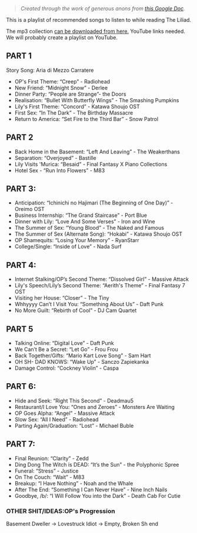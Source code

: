 > _Created through the work of generous anons from [this Google Doc](https://docs.google.com/document/d/1kZDHJIDoqwy1FHge_L7k2xsHnTLpiVODBwRsYnyI4wA/edit#heading=h.vsw3h3dckse1)._

This is a playlist of recommended songs to listen to while reading The Liliad.

The mp3 collection [can be downloaded from here.](https://drive.google.com/file/d/0B5HBpeA6UUoScHFIQzA2VGs1Smc/edit) YouTube links needed. We will probably create a playlist on YouTube.

## PART 1

Story Song: Aria di Mezzo Carratere

* OP's First Theme: “Creep” - Radiohead
* New Friend: “Midnight Snow” - Derlee
* Dinner Party: “People are Strange”- the Doors
* Realisation: “Bullet With Butterfly Wings” - The Smashing Pumpkins
* Lily's First Theme: “Concord” - Katawa Shoujo OST
* First Sex: “In The Dark” - The Birthday Massacre
* Return to America: “Set Fire to the Third Bar” - Snow Patrol

## PART 2

* Back Home in the Basement: “Left And Leaving” - The Weakerthans
* Separation: “Overjoyed” - Bastille
* Lily Visits 'Murica: “Besaid” - Final Fantasy X Piano Collections
* Hotel Sex - “Run Into Flowers” - M83

## PART 3:

* Anticipation: “Ichinichi no Hajimari (The Beginning of One Day)” - Oreimo OST
* Business Internship: “The Grand Staircase” - Port Blue
* Dinner with Lily: “Love And Some Verses” - Iron and Wine
* The Summer of Sex: “Young Blood” - The Naked and Famous
* The Summer of Sex (Alternate Song): “Hokabi” - Katawa Shoujo OST
* OP Shamequits: “Losing Your Memory” - RyanStarr
* College/Single: “Inside of Love” - Nada Surf 

## PART 4:

* Internet Stalking/OP’s Second Theme: “Dissolved Girl” - Massive Attack
* Lily's Speech/Lily’s Second Theme: “Aerith's Theme” - Final Fantasy 7 OST
* Visiting her House:  “Closer” - The Tiny
* Whhyyyy Can’t I Visit You: “Something About Us” - Daft Punk
* No More Guilt: “Rebirth of Cool” - DJ Cam Quartet

## PART 5

* Talking Online: “Digital Love” - Daft Punk
* We Can’t Be a Secret: “Let Go” - Frou Frou
* Back Together/Gifts: “Mario Kart Love Song” - Sam Hart
* OH SH- DAD KNOWS: “Wake Up” - Sanczo Zapiekanka 
* Damage Control: “Cockney Violin” - Caspa

## PART 6:

* Hide and Seek: “Right This Second” - Deadmau5 
* Restaurant/I Love You: “Ones and Zeroes” - Monsters Are Waiting
* OP Goes Alpha: “Angel” - Massive Attack 
* Slow Sex: “All I Need” - Radiohead
* Parting Again/Graduation: “Lost” - Michael Buble

## PART 7:
* Final Reunion: “Clarity” - Zedd
* Ding Dong The Witch is DEAD: “It’s the Sun” - the Polyphonic Spree
* Funeral: “Stress” - Justice 
* On The Couch: “Wait” - M83
* Breakup: “I Have Nothing” - Noah and the Whale
* After The End: “Something I Can Never Have” - Nine Inch Nails
* Goodbye, /b/: “I Will Follow You into the Dark” - Death Cab For Cutie

### OTHER SHIT/IDEAS:OP's Progression
Basement Dweller -> Lovestruck Idiot -> Empty, Broken Sh end
